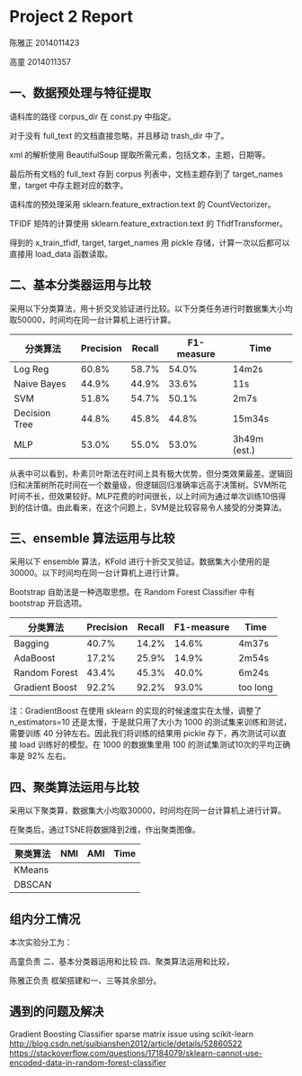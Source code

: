 # Project 2 Report

陈雅正	2014011423

高童 	2014011357

## 一、数据预处理与特征提取

语料库的路径 corpus_dir 在 const.py 中指定。

对于没有 full_text 的文档直接忽略，并且移动 trash_dir 中了。

xml 的解析使用 BeautifulSoup 提取所需元素，包括文本，主题，日期等。

最后所有文档的 full_text 存到 corpus 列表中，文档主题存到了 target_names 里，target 中存主题对应的数字。

语料库的预处理采用 sklearn.feature_extraction.text 的 CountVectorizer。

TFIDF 矩阵的计算使用 sklearn.feature_extraction.text 的 TfidfTransformer。

得到的 x_train_tfidf, target, target_names 用 pickle 存储，计算一次以后都可以直接用 load_data 函数读取。

## 二、基本分类器运用与比较

采用以下分类算法，用十折交叉验证进行比较。以下分类任务进行时数据集大小均取50000，时间均在同一台计算机上进行计算。

| 分类算法          | Precision | Recall | F1-measure | Time         |
| ------------- | --------- | ------ | ---------- | ------------ |
| Log Reg       | 60.8%     | 58.7%  | 54.0%      | 14m2s        |
| Naive Bayes   | 44.9%     | 44.9%  | 33.6%      | 11s          |
| SVM           | 51.8%     | 54.7%  | 50.1%      | 2m7s         |
| Decision Tree | 44.8%     | 45.8%  | 44.8%      | 15m34s       |
| MLP           | 53.0%     | 55.0%  | 53.0%      | 3h49m (est.) |

从表中可以看到，朴素贝叶斯法在时间上具有极大优势，但分类效果最差。逻辑回归和决策树所花时间在一个数量级，但逻辑回归准确率远高于决策树。SVM所花时间不长，但效果较好。MLP花费的时间很长，以上时间为通过单次训练10倍得到的估计值。由此看来，在这个问题上，SVM是比较容易令人接受的分类算法。

## 三、ensemble 算法运用与比较

采用以下 ensemble 算法，KFold 进行十折交叉验证。数据集大小使用的是 30000。以下时间均在同一台计算机上进行计算。

Bootstrap 自助法是一种选取思想。在 Random Forest Classifier 中有 bootstrap 开启选项。

| 分类算法           | Precision | Recall | F1-measure | Time     |
| -------------- | --------- | ------ | ---------- | -------- |
| Bagging        | 40.7%     | 14.2%  | 14.6%      | 4m37s    |
| AdaBoost       | 17.2%     | 25.9%  | 14.9%      | 2m54s    |
| Random Forest  | 43.4%     | 45.3%  | 40.0%      | 6m24s    |
| Gradient Boost | 92.2%     | 92.2%  | 93.0%      | too long |

注：GradientBoost 在使用 sklearn 的实现的时候速度实在太慢，调整了 n_estimators=10 还是太慢，于是就只用了大小为 1000 的测试集来训练和测试，需要训练 40 分钟左右。因此我们将训练的结果用 pickle 存下，再次测试可以直接 load 训练好的模型。在 1000 的数据集里用 100 的测试集测试10次的平均正确率是 92% 左右。

## 四、聚类算法运用与比较

采用以下聚类算，数据集大小均取30000，时间均在同一台计算机上进行计算。

在聚类后，通过TSNE将数据降到2维，作出聚类图像。

| 聚类算法   | NMI  | AMI  | Time |
| ------ | ---- | ---- | ---- |
| KMeans |      |      |      |
| DBSCAN |      |      |      |

## 组内分工情况

本次实验分工为：

高童负责
    二、基本分类器运用和比较
    四、聚类算法运用和比较，

陈雅正负责
    框架搭建和一、三等其余部分。

## 遇到的问题及解决

Gradient Boosting Classifier sparse matrix issue using scikit-learn
http://blog.csdn.net/suibianshen2012/article/details/52860522
https://stackoverflow.com/questions/17184079/sklearn-cannot-use-encoded-data-in-random-forest-classifier